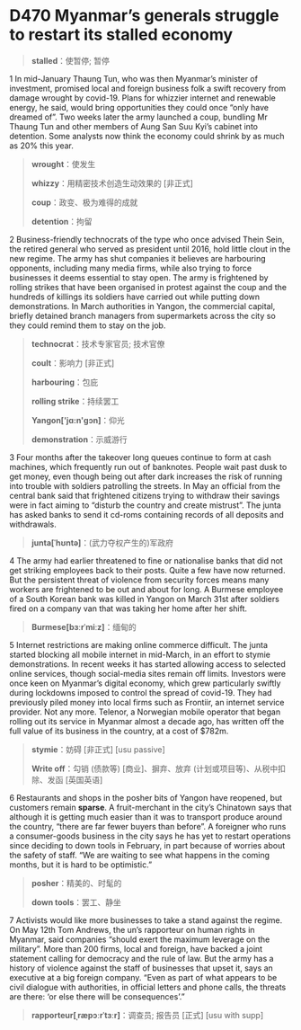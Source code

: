 # D470 Myanmar’s generals struggle to restart its stalled economy
> **stalled**：使暂停; 暂停
 > 

1 In mid-January Thaung Tun, who was then Myanmar’s minister of investment, promised local and foreign business folk a swift recovery from damage wrought by covid-19. Plans for whizzier internet and renewable energy, he said, would bring opportunities they could once “only have dreamed of”. Two weeks later the army launched a coup, bundling Mr Thaung Tun and other members of Aung San Suu Kyi’s cabinet into detention. Some analysts now think the economy could shrink by as much as 20% this year.

> **wrought**：使发生
>
> **whizzy**：用精密技术创造生动效果的 [非正式]
>
> **coup**：政变、极为难得的成就
>
> **detention**：拘留
>

2 Business-friendly technocrats of the type who once advised Thein Sein, the retired general who served as president until 2016, hold little clout in the new regime. The army has shut companies it believes are harbouring opponents, including many media firms, while also trying to force businesses it deems essential to stay open. The army is frightened by rolling strikes that have been organised in protest against the coup and the hundreds of killings its soldiers have carried out while putting down demonstrations. In March authorities in Yangon, the commercial capital, briefly detained branch managers from supermarkets across the city so they could remind them to stay on the job.

> **technocrat**：技术专家官员; 技术官僚
>
> **coult**：影响力 [非正式]
>
> **harbouring**：包庇
>
> **rolling strike**：持续罢工
>
> **Yangon['jɑ:n'ɡɔn]**：仰光
>
> **demonstration**：示威游行
>

3 Four months after the takeover long queues continue to form at cash machines, which frequently run out of banknotes. People wait past dusk to get money, even though being out after dark increases the risk of running into trouble with soldiers patrolling the streets. In May an official from the central bank said that frightened citizens trying to withdraw their savings were in fact aiming to “disturb the country and create mistrust”. The junta has asked banks to send it cd-roms containing records of all deposits and withdrawals.

> **junta[ˈhʊntə]**：(武力夺权产生的)军政府
>

4 The army had earlier threatened to fine or nationalise banks that did not get striking employees back to their posts. Quite a few have now returned. But the persistent threat of violence from security forces means many workers are frightened to be out and about for long. A Burmese employee of a South Korean bank was killed in Yangon on March 31st after soldiers fired on a company van that was taking her home after her shift.

> **Burmese[bɜːrˈmiːz]**：缅甸的
>

5 Internet restrictions are making online commerce difficult. The junta started blocking all mobile internet in mid-March, in an effort to stymie demonstrations. In recent weeks it has started allowing access to selected online services, though social-media sites remain off limits. Investors were once keen on Myanmar’s digital economy, which grew particularly swiftly during lockdowns imposed to control the spread of covid-19. They had previously piled money into local firms such as Frontiir, an internet service provider. Not any more. Telenor, a Norwegian mobile operator that began rolling out its service in Myanmar almost a decade ago, has written off the full value of its business in the country, at a cost of $782m.

> **stymie**：妨碍 [非正式] [usu passive]
>
> **Write off**：勾销 (债款等) [商业]、摒弃、放弃 (计划或项目等)、从税中扣除、发函 [英国英语]
>

6 Restaurants and shops in the posher bits of Yangon have reopened, but customers remain **sparse**. A fruit-merchant in the city’s Chinatown says that although it is getting much easier than it was to transport produce around the country, “there are far fewer buyers than before”. A foreigner who runs a consumer-goods business in the city says he has yet to restart operations since deciding to down tools in February, in part because of worries about the safety of staff. “We are waiting to see what happens in the coming months, but it is hard to be optimistic.”

> **posher**：精美的、时髦的
>
> **down tools**：罢工、静坐
>

7 Activists would like more businesses to take a stand against the regime. On May 12th Tom Andrews, the un’s rapporteur on human rights in Myanmar, said companies “should exert the maximum leverage on the military”. More than 200 firms, local and foreign, have backed a joint statement calling for democracy and the rule of law. But the army has a history of violence against the staff of businesses that upset it, says an executive at a big foreign company. “Even as part of what appears to be civil dialogue with authorities, in official letters and phone calls, the threats are there: ‘or else there will be consequences’.”

> **rapporteur[ˌræpɔːrˈtɜːr]**：调查员; 报告员 [正式] [usu with supp]
>

